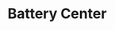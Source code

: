 ---
title: "Battery Center"
url: /san-salvador/battery-center-avenida-alberto-masferrer-sur/
shop: Allgemein
---